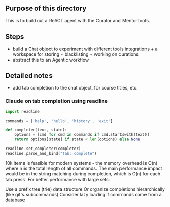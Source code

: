 ## Purpose of this directory
This is to build out a ReACT agent with the Curator and Mentor tools.

## Steps
- build a Chat object to experiment with different tools integrations + a workspace for storing + blacklisting + working on curations.
- abstract this to an Agentic workflow

## Detailed notes
- add tab completion to the chat object, for course titles, etc.


### Claude on tab completion using readline
```python
import readline

commands = ['help', 'hello', 'history', 'exit']

def completer(text, state):
    options = [cmd for cmd in commands if cmd.startswith(text)]
    return options[state] if state < len(options) else None

readline.set_completer(completer)
readline.parse_and_bind("tab: complete")
```
10k items is feasible for modern systems - the memory overhead is O(n) where n is the total length of all commands. The main performance impact would be in the string matching during completion, which is O(n) for each tab press. For better performance with large sets:

Use a prefix tree (trie) data structure
Or organize completions hierarchically (like git's subcommands)
Consider lazy loading if commands come from a database
